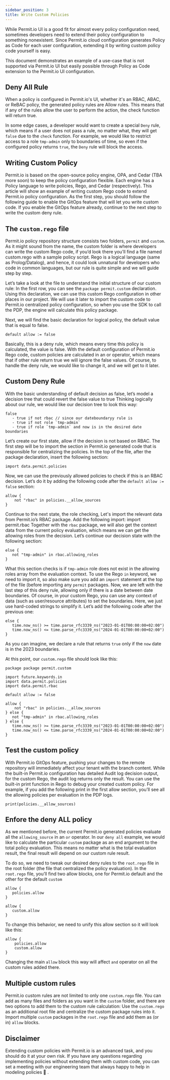 ```yaml
---
sidebar_position: 3
title: Write Custom Policies
---
```


While Permit.io UI is a good fit for almost every policy configuration need, sometimes developers need to extend their policy configuration to something nonexistent.
Since Permit.io cloud configuration generates Policy as Code for each user configuration, extending it by writing custom policy code yourself is easy.

This document demonstrates an example of a use-case that is not supported via Permit.io UI but easily possible through Policy as Code extension to the Permit.io UI configuration.

## Deny All Rule
When a policy is configured in Permit.io's UI, whether it's an RBAC, ABAC, or ReBAC policy, the generated policy rules are Allow rules. This means that if any of the rules allow the user to perform the action, the check function will return true.

In some edge cases, a developer would want to create a special `Deny` rule, which means if a user does not pass a rule, no matter what, they will get `false` due to the `check` function.
For example, we would like to restrict access to a role `tmp-admin` only to boundaries of time, so even if the configured policy returns `true`, the `Deny` rule will block the access.

## Writing Custom Policy
Permit.io is based on the open-source policy engine, OPA, and Cedar (TBA more soon) to keep the policy configuration flexible.
Each engine has a Policy language to write policies, Rego, and Cedar (respectively). This article will show an example of writing custom Rego code to extend Permit.io policy configuration.
As the first step, you should follow the following guide to enable the GitOps feature that will let you write custom code.
If you enable the GitOps feature already, continue to the next step to write the custom deny rule.

## The `custom.rego` file
Permit.io policy repository structure consists two folders, `permit` and `custom`.
As it might sound from the name, the custom folder is where developers can write the custom Rego code, if you’d look there you’ll find a file named custom.rego with a sample policy script.
Rego is a logical language (same as Prolog/Datalog), and hence, it could look unnatural for developers who code in common languages, but our rule is quite simple and we will guide step by step.

Let’s take a look at the file to understand the initial structure of our custom rule:
In the first row, you can see the `package permit.custom` declaration. Using this declaration, we can use this custom Rego configuration in other places in our project.
We will use it later to import the custom code to Permit.io centralized policy configuration, so when you use the SDK to call the PDP, the engine will calculate this policy package.

Next, we will find the basic declaration for logical policy, the default value that is equal to false.
```
default allow := false
```
Basically, this is a deny rule, which means every time this policy is calculated, the value is false.
With the default configuration of Permit.io Rego code, custom policies are calculated in an or operator, which means that if other rule return true we will ignore the false values.
Of course, to handle the deny rule, we would like to change it, and we will get to it later.

## Custom Deny Rule
With the basic understanding of default decision as false, let’s model a decision tree that could revert the false value to true
Thinking logically about our rule, we would like our decision tree to look this way:
```
false
   - true if not rbac // since our dateboundaryy rule is 
   - true if not role `tmp-admin`
   - true if role `tmp-admin` and now is in the desired date boundaries
```
Let’s create our first state, allow if the decision is not based on RBAC.
The first step will be to import the section in Permit.io generated code that is responsible for centralizing the policies. In the top of the file, after the package declaration, insert the following section:
```
import data.permit.policies
```
Now, we can use the previously allowed policies to check if this is an RBAC decision.
Let’s do it by adding the following code after the `default allow := false` section:
```
allow {
    not "rbac" in policies.__allow_sources
}
```
Continue to the next state, the role checking, Let's import the relevant data from Permit.io’s RBAC package. Add the following import:
import permit.rbac
Together with the `rbac` package, we will also get the context data from the current policy evaluation, which means we can get the allowing roles from the decision.
Let’s continue our decision state with the following section:
```
else {
   not "tmp-admin" in rbac.allowing_roles
}
```
What this section checks is if `tmp-admin` role does not exist in the allowing roles array from the evaluation context.
To use the Rego `in` keyword, we need to import it, so also make sure you add an `import` statement at the top of the file (before importing any `permit` packages.
Now, we are left with the last step of this deny rule, allowing only if there is a date between date boundaries.
Of course, in your custom Rego, you can use any context of data (such as user/resource attributes) to set the boundaries. Here, we just use hard-coded strings to simplify it.
Let’s add the following code after the previous one:
```
else {
   time.now_ns() >= time.parse_rfc3339_ns("2023-01-01T00:00:00+02:00")
   time.now_ns() <= time.parse_rfc3339_ns("2024-01-01T00:00:00+02:00")
}
```
As you can imagine, we declare a rule that returns `true` only if the `now` date is in the 2023 boundaries.

At this point, our `custom.rego` file should look like this:
```
package package permit.custom

import future.keywords.in
import data.permit.policies
import data.permit.rbac

default allow := false

allow {
    not "rbac" in policies.__allow_sources
} else {
   not "tmp-admin" in rbac.allowing_roles
} else {
   time.now_ns() >= time.parse_rfc3339_ns("2023-01-01T00:00:00+02:00")
   time.now_ns() <= time.parse_rfc3339_ns("2024-01-01T00:00:00+02:00")
}
```

## Test the custom policy
With Permit.io GitOps feature, pushing your changes to the remote repository will immediately affect your tenant with the branch content.
While the built-in Permit.io configuration has detailed Audit log decision output, for the custom Rego, the audit log returns only the result.
You can use the built-in print function in Rego to debug your created custom policy.
For example, if you add the following print in the first allow section, you’ll see all the allowing policies per evaluation in the PDP logs.
```
print(policies.__allow_sources)
```

## Enfore the deny ALL policy
As we mentioned before, the current Permit.io generated policies evaluate all the `allowing_source` in an `or` operator.
In our `deny all` example, we would like to calculate the particular `custom` package as an end argument to the total policy evaluation.
This means no matter what is the total evaluation result, the final result will depend on our custom rule result.

To do so, we need to tweak our desired deny rules to the `root.rego` file in the root folder (the file that centralized the policy evaluation).
In the `root.rego` file, you’ll find two allow blocks, one for Permit.io default and the other for the default `custom`
```
allow {
   policies.allow
}

allow {
   custom.allow
}
```
To change this behavior, we need to unify this allow section so it will look like this:
```
allow {
    policies.allow
    custom.allow
}
```
Changing the main `allow` block this way will affect `and` operator on all the custom rules added there.

## Multiple custom rules
Permit.io custom rules are not limited to only one `custom.rego` file.
You can add as many files and folders as you want in the `custom` folder, and there are two options to add them to the custom rule calculation:
Use the `custom.rego` as an additional root file and centralize the custom package rules into it.
Import multiple `custom` packages in the `root.rego` file and add them as (or in) `allow` blocks.

## Disclaimer
Extending custom policies with Permit.io is an advanced task, and you should do it at your own risk.
If you have any questions regarding implementing policies without extending them with custom code, you can set a meeting with our engineering team that always happy to help in modeling policies :slightly_smiling_face: .
